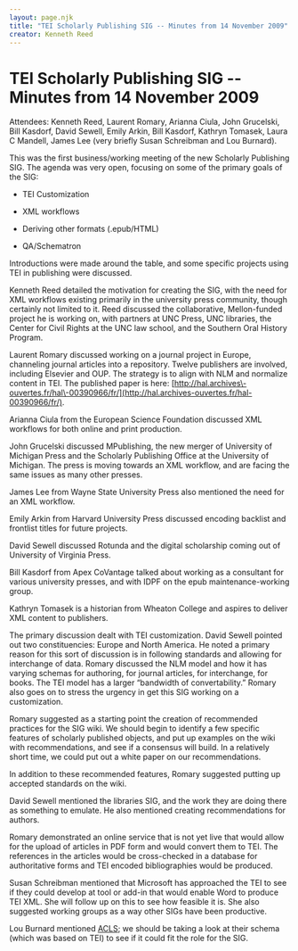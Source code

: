 ```yaml
---
layout: page.njk
title: "TEI Scholarly Publishing SIG -- Minutes from 14 November 2009"
creator: Kenneth Reed
---
```

# TEI Scholarly Publishing SIG -- Minutes from 14 November 2009




Attendees: Kenneth Reed, Laurent Romary, Arianna Ciula, John Grucelski, Bill Kasdorf,
 David Sewell, Emily Arkin, Bill Kasdorf, Kathryn Tomasek, Laura C Mandell, James Lee
 (very briefly Susan Schreibman and Lou Burnard).


This was the first business/working meeting of the new Scholarly Publishing SIG. The
 agenda was very open, focusing on some of the primary goals of the SIG:



- TEI Customization

- XML workflows

- Deriving other formats (.epub/HTML)

- QA/Schematron

Introductions were made around the table, and some specific projects using TEI in
 publishing were discussed.


Kenneth Reed detailed the motivation for creating the SIG, with the need for XML workflows
 existing primarily in the university press community, though certainly not limited
 to it. Reed discussed the collaborative, Mellon\-funded project he is working on, with
 partners at UNC Press, UNC libraries, the Center for Civil Rights at the UNC law school,
 and the Southern Oral History Program.


Laurent Romary discussed working on a journal project in Europe, channeling journal
 articles into a repository. Twelve publishers are involved, including Elsevier and
 OUP. The strategy is to align with NLM and normalize content in TEI. The published
 paper is here: [http://hal.archives\-ouvertes.fr/hal\-00390966/fr/](http://hal.archives-ouvertes.fr/hal-00390966/fr/).


Arianna Ciula from the European Science Foundation discussed XML workflows for both
 online and print production.


John Grucelski discussed MPublishing, the new merger of University of Michigan Press
 and the Scholarly Publishing Office at the University of Michigan. The press is moving
 towards an XML workflow, and are facing the same issues as many other presses.


James Lee from Wayne State University Press also mentioned the need for an XML workflow.


Emily Arkin from Harvard University Press discussed encoding backlist and frontlist
 titles for future projects.


David Sewell discussed Rotunda and the digital scholarship coming out of University
 of Virginia Press.


Bill Kasdorf from Apex CoVantage talked about working as a consultant for various
 university presses, and with IDPF on the epub maintenance\-working group.


Kathryn Tomasek is a historian from Wheaton College and aspires to deliver XML content
 to publishers.


The primary discussion dealt with TEI customization. David Sewell pointed out two
 constituencies: Europe and North America. He noted a primary reason for this sort
 of discussion is in following standards and allowing for interchange of data. Romary
 discussed the NLM model and how it has varying schemas for authoring, for journal
 articles, for interchange, for books. The TEI model has a larger “bandwidth of convertability.”
 Romary also goes on to stress the urgency in get this SIG working on a customization.


Romary suggested as a starting point the creation of recommended practices for the
 SIG wiki. We should begin to identify a few specific features of scholarly published
 objects, and put up examples on the wiki with recommendations, and see if a consensus
 will build. In a relatively short time, we could put out a white paper on our recommendations.


In addition to these recommended features, Romary suggested putting up accepted standards
 on the wiki.


David Sewell mentioned the libraries SIG, and the work they are doing there as something
 to emulate. He also mentioned creating recommendations for authors.


Romary demonstrated an online service that is not yet live that would allow for the
 upload of articles in PDF form and would convert them to TEI. The references in the
 articles would be cross\-checked in a database for authoritative forms and TEI encoded
 bibliographies would be produced.


Susan Schreibman mentioned that Microsoft has approached the TEI to see if they could
 develop at tool or add\-in that would enable Word to produce TEI XML. She will follow
 up on this to see how feasible it is. She also suggested working groups as a way other
 SIGs have been productive.


Lou Burnard mentioned [ACLS](http://www.acls.org/); we should be taking a look at their schema (which was based on TEI) to see if it
 could fit the role for the SIG.






